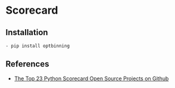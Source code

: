 # Scorecard



## Installation
```
- pip install optbinning
```


## References
- [The Top 23 Python Scorecard Open Source Projects on Github](https://awesomeopensource.com/projects/python/scorecard?categoryPage=44)
